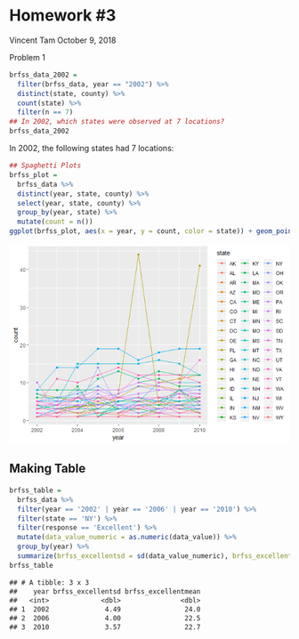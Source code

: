 Homework \#3
================
Vincent Tam
October 9, 2018

Problem 1

``` r
brfss_data_2002 =
  filter(brfss_data, year == "2002") %>%
  distinct(state, county) %>%
  count(state) %>%
  filter(n == 7)
## In 2002, which states were observed at 7 locations?
brfss_data_2002
```

In 2002, the following states had 7 locations:

``` r
## Spaghetti Plots
brfss_plot = 
  brfss_data %>%
  distinct(year, state, county) %>%
  select(year, state, county) %>%
  group_by(year, state) %>%
  mutate(count = n())
ggplot(brfss_plot, aes(x = year, y = count, color = state)) + geom_point() + geom_line()
```

![](p8105_hw3_files/figure-markdown_github/Spaghetti%20Plotting-1.png)

Making Table
------------

``` r
brfss_table =   
  brfss_data %>%
  filter(year == '2002' | year == '2006' | year == '2010') %>%
  filter(state == 'NY') %>%
  filter(response == 'Excellent') %>%
  mutate(data_value_numeric = as.numeric(data_value)) %>%
  group_by(year) %>%
  summarize(brfss_excellentsd = sd(data_value_numeric), brfss_excellentmean = mean(data_value_numeric))
brfss_table
```

    ## # A tibble: 3 x 3
    ##    year brfss_excellentsd brfss_excellentmean
    ##   <int>             <dbl>               <dbl>
    ## 1  2002              4.49                24.0
    ## 2  2006              4.00                22.5
    ## 3  2010              3.57                22.7
